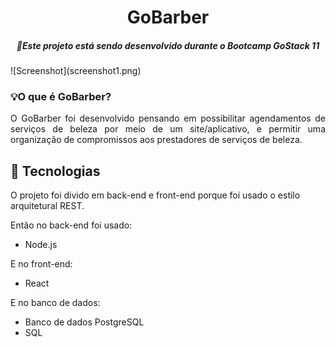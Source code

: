 <h1 align="center">GoBarber</h1>
<h5 align="center"> 🚀Este projeto está sendo desenvolvido durante o Bootcamp GoStack 11 </h5>
![Screenshot](screenshot1.png)

### 💡O que é GoBarber?
<p align="justify">
O GoBarber foi desenvolvido pensando em possibilitar agendamentos de serviços de beleza por meio de um site/aplicativo, e permitir uma organização de compromissos aos prestadores de serviços de beleza.
</p>


## 🔧 Tecnologias

<p>
O projeto foi divido em back-end e front-end porque foi usado o estilo arquitetural REST.

Então no back-end foi usado:
- Node.js

E no front-end:
- React

E no banco de dados:
- Banco de dados PostgreSQL
- SQL

</p>
